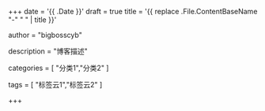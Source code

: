 +++
date = '{{ .Date }}'
draft = true
title = '{{ replace .File.ContentBaseName "-" " " | title }}'

author = "bigbosscyb"

description = "博客描述"

categories = [
    "分类1","分类2"
]

tags = [
    "标签云1","标签云2"
]

+++
